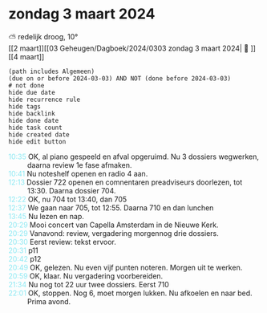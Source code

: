 # zondag 3 maart 2024

⛅ redelijk droog, 10°<br>[[2 maart]][[03 Geheugen/Dagboek/2024/0303 zondag 3 maart 2024| 📓 ]][[4 maart]]
```tasks
(path includes Algemeen)
(due on or before 2024-03-03) AND NOT (done before 2024-03-03)
# not done
hide due date
hide recurrence rule
hide tags
hide backlink
hide done date
hide task count
hide created date
hide edit button
```
<p style="padding-left: 2.7em; text-indent: -2.7em; margin: 0;"><font color=#8be9f3>10:35  </font>  OK, al piano gespeeld en afval opgeruimd.  Nu 3 dossiers wegwerken, daarna review 1e fase afmaken.</p>   
<p style="padding-left: 2.7em; text-indent: -2.7em; margin: 0;"><font color=#8be9f3>10:41  </font>  Nu noteshelf openen en radio 4 aan. </p>   
<p style="padding-left: 2.7em; text-indent: -2.7em; margin: 0;"><font color=#8be9f3>12:13  </font>  Dossier 722 openen en comnentaren preadviseurs doorlezen, tot 13:30. Daarna dossier 704. </p>   
<p style="padding-left: 2.7em; text-indent: -2.7em; margin: 0;"><font color=#8be9f3>12:22  </font>  OK, nu 704 tot 13:40, dan 705 </p>   
<p style="padding-left: 2.7em; text-indent: -2.7em; margin: 0;"><font color=#8be9f3>12:37  </font>  We gaan naar 705, tot 12:55. Daarna 710 en dan lunchen  </p>   
<p style="padding-left: 2.7em; text-indent: -2.7em; margin: 0;"><font color=#8be9f3>13:45  </font>  Nu lezen en nap. </p>   
<p style="padding-left: 2.7em; text-indent: -2.7em; margin: 0;"><font color=#8be9f3>20:29  </font>  Mooi concert van Capella Amsterdam in de Nieuwe Kerk. </p>   
<p style="padding-left: 2.7em; text-indent: -2.7em; margin: 0;"><font color=#8be9f3>20:29  </font>  Vanavond: review, vergadering morgennog drie dossiers. </p>   
<p style="padding-left: 2.7em; text-indent: -2.7em; margin: 0;"><font color=#8be9f3>20:30  </font>  Eerst review: tekst ervoor. </p>   
<p style="padding-left: 2.7em; text-indent: -2.7em; margin: 0;"><font color=#8be9f3>20:31  </font>  p11 </p>   
<p style="padding-left: 2.7em; text-indent: -2.7em; margin: 0;"><font color=#8be9f3>20:42  </font>  p12 </p>   
<p style="padding-left: 2.7em; text-indent: -2.7em; margin: 0;"><font color=#8be9f3>20:49  </font>  OK, gelezen. Nu even vijf punten noteren. Morgen uit te werken. </p>   
<p style="padding-left: 2.7em; text-indent: -2.7em; margin: 0;"><font color=#8be9f3>20:59  </font>  OK, klaar. Nu vergadering voorbereiden. </p>   
<p style="padding-left: 2.7em; text-indent: -2.7em; margin: 0;"><font color=#8be9f3>21:34  </font>  Nu nog tot 22 uur twee dossiers. Eerst 710 </p>   
<p style="padding-left: 2.7em; text-indent: -2.7em; margin: 0;"><font color=#8be9f3>22:01  </font>  OK, stoppen. Nog 6, moet morgen lukken. Nu afkoelen en naar bed. Prima avond. </p>   